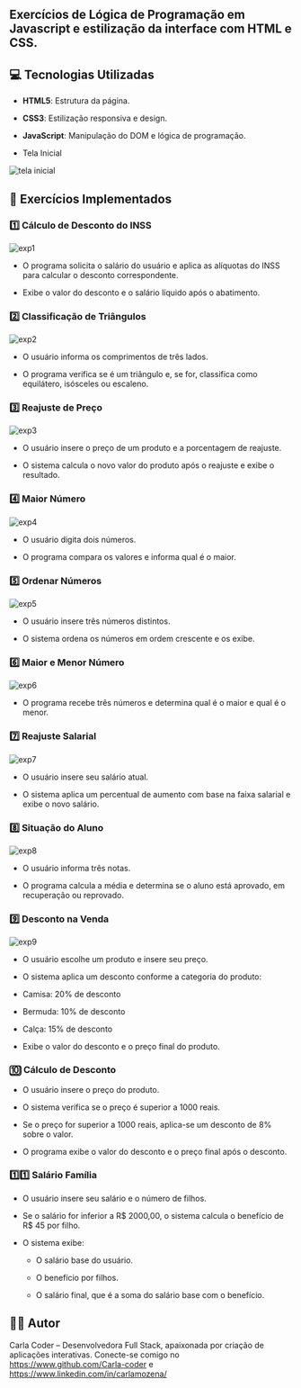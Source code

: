 
## Exercícios de Lógica de Programação em Javascript e estilização da interface com HTML e CSS.

## 💻 Tecnologias Utilizadas

- **HTML5**: Estrutura da página.

- **CSS3**: Estilização responsiva e design.

- **JavaScript**: Manipulação do DOM e lógica de programação.

- Tela Inicial

![tela inicial](https://github.com/user-attachments/assets/6ce9f8c8-0916-4548-bdca-08b6166e51f6)

## 📝 Exercícios Implementados

### 1️⃣ Cálculo de Desconto do INSS

![exp1](https://github.com/user-attachments/assets/633b253f-0df6-42f2-9dd5-9eaaed1a93e3)

- O programa solicita o salário do usuário e aplica as alíquotas do INSS para calcular o desconto correspondente.

- Exibe o valor do desconto e o salário líquido após o abatimento.

### 2️⃣ Classificação de Triângulos

![exp2](https://github.com/user-attachments/assets/68746df5-313a-4780-a736-660c215e8016)

- O usuário informa os comprimentos de três lados.

- O programa verifica se é um triângulo e, se for, classifica como equilátero, isósceles ou escaleno.

### 3️⃣ Reajuste de Preço

![exp3](https://github.com/user-attachments/assets/8df38067-f261-4b82-9011-a13fbcf90862)

- O usuário insere o preço de um produto e a porcentagem de reajuste.

- O sistema calcula o novo valor do produto após o reajuste e exibe o resultado.

### 4️⃣ Maior Número

![exp4](https://github.com/user-attachments/assets/1f07ae48-c78e-4105-af4d-ab90e3fdf7fe)

- O usuário digita dois números.

- O programa compara os valores e informa qual é o maior.

### 5️⃣ Ordenar Números

![exp5](https://github.com/user-attachments/assets/899bedf3-3749-42e8-8292-08aceca10c74)

- O usuário insere três números distintos.

- O sistema ordena os números em ordem crescente e os exibe.

### 6️⃣ Maior e Menor Número

![exp6](https://github.com/user-attachments/assets/596aecf6-9e41-4636-85d1-89ca810f4626)

- O programa recebe três números e determina qual é o maior e qual é o menor.

### 7️⃣ Reajuste Salarial

![exp7](https://github.com/user-attachments/assets/d59fe0bb-c2b8-45e0-a9cf-948c9d9bfef8)

- O usuário insere seu salário atual.

- O sistema aplica um percentual de aumento com base na faixa salarial e exibe o novo salário.

### 8️⃣ Situação do Aluno

![exp8](https://github.com/user-attachments/assets/1677ca27-4e57-4fcc-b0ff-0767e4a79b9f)

- O usuário informa três notas.

- O programa calcula a média e determina se o aluno está aprovado, em recuperação ou reprovado.

### 9️⃣ Desconto na Venda 

![exp9](https://github.com/user-attachments/assets/b8070cea-17af-4686-bcaa-c570d2fa0ce2)

- O usuário escolhe um produto e insere seu preço.

- O sistema aplica um desconto conforme a categoria do produto:

- Camisa: 20% de desconto

- Bermuda: 10% de desconto

- Calça: 15% de desconto

- Exibe o valor do desconto e o preço final do produto.

### 🔟 Cálculo de Desconto

- O usuário insere o preço do produto.

- O sistema verifica se o preço é superior a 1000 reais.

- Se o preço for superior a 1000 reais, aplica-se um desconto de 8% sobre o valor.

- O programa exibe o valor do desconto e o preço final após o desconto.

### 1️⃣1️⃣ Salário Família

- O usuário insere seu salário e o número de filhos.

- Se o salário for inferior a R$ 2000,00, o sistema calcula o benefício de R$ 45 por filho.

- O sistema exibe:

  - O salário base do usuário.

  - O benefício por filhos.

  - O salário final, que é a soma do salário base com o benefício.

## 👩‍💻 Autor

Carla Coder – Desenvolvedora Full Stack, apaixonada por criação de aplicações interativas. Conecte-se comigo no https://www.github.com/Carla-coder e https://www.linkedin.com/in/carlamozena/
